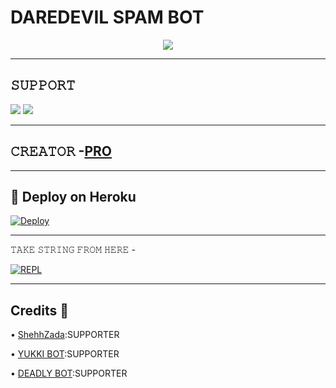 # DAREDEVIL SPAM BOT

<p align="center">
  <img src="https://telegra.ph/file/d27665076f9f473b655ab.jpg">
</p>

-------------------------------------------------

## 𝚂𝚄𝙿𝙿𝙾𝚁𝚃 
                          
<a href="https://t.me/DAREDEVIL_SUPPORT_GROUP"><img src="https://img.shields.io/badge/Join-SUPPORT%20GROUP-red.svg?logo=Telegram"></a>
<a href="https://t.me/DAREDEVIL_SUPPORT"><img src="https://img.shields.io/badge/Join-SUPPORT%20CHANNEL-red.svg?logo=Telegram"></a>

-------------------------------------------------

## 𝙲𝚁𝙴𝙰𝚃𝙾𝚁 -[PRO](https://t.me/LEGENDJATTRAVI1)

-------------------------------------------------

## 🚀 Deploy on Heroku 
[![Deploy](https://www.herokucdn.com/deploy/button.svg)](https://dashboard.heroku.com/new?template=https%3A%2F%2Fgithub.com%2FRomi2122%2FDAREDEVIL-SPAM-BOT)

------------------------------------------------

𝚃𝙰𝙺𝙴 𝚂𝚃𝚁𝙸𝙽𝙶 𝙵𝚁𝙾𝙼 𝙷𝙴𝚁𝙴 - 

[![REPL](https://repl.it/badge/github/spandey112/SensibleUserbot)](https://replit.com/@Romi2122/RaviiSpam#main.py)
    
-------------------------------------------------

## Credits 🏅
  
• [ShehhZada](https://github.com/ShehhZada):SUPPORTER

• [YUKKI BOT](https://github.com/YukkiBot/YukkiMultiSpamBot):SUPPORTER

• [DEADLY BOT](https://github.com/sameerpanthi/DEADLY-OP-BOT):SUPPORTER
